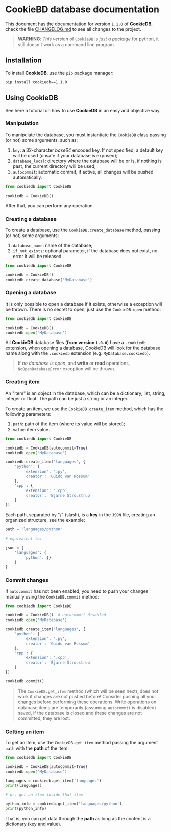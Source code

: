 # CookieBD database documentation

This document has the documentation for version `1.1.0` of **CookieDB**,
check the file [CHANGELOG.md](https://github.com/jaedsonpys/cookiedb/blob/master/CHANGELOG.md)
to see all changes to the project.

> **WARNING**: _This version_ of `CookieDB` is _just a package_ for python, it still
> doesn't work as a command line program.

## Installation

To install **CookieDB**, use the `pip` package manager:

```
pip install cookiedb==1.1.0
```

## Using CookieDB

See here a tutorial on how to use **CookieDB** in an easy and objective way.

### Manipulation

To manipulate the database, you must instantiate the `CookieDB` class
passing (or not) some arguments, such as:

1. `key`: a 32-character _base64_ encoded key. If not specified,
a default key will be used (unsafe if your database is exposed);
2. `database_local`: directory where the database will be or is, if nothing is
past, the current directory will be used;
3. `autocommit`: automatic commit, if active, all changes will be pushed
automatically.

```python
from cookiedb import CookieDB

cookiedb = CookieDB()
```

After that, you can perform any operation.

### Creating a database

To create a database, use the `CookieDB.create_database` method, passing
(or not) some arguments:

1. `database_name`: name of the database;
2. `if_not_exists`: optional parameter, if the database does not exist, no error
It will be released.

```python
from cookiedb import CookieDB

cookiedb = CookieDB()
cookiedb.create_database('MyDatabase')
```

### Opening a database

It is only possible to open a database if it exists, otherwise a
exception will be thrown. There is no secret to open, just use the `CookieDB.open` method:

```python
from cookiedb import CookieDB

cookiedb = CookieDB()
cookiedb.open('MyDatabase')
```

All **CookieDB** database files (**from version `1.0.0`**) have a `.cookiedb` extension, when opening a database,
CookieDB will look for the database name along with the `.cookiedb`
extension (e.g. `MyDatabase.cookiedb`).

> If _no database is open_, and **write** or **read** operations, `NoOpenDatabaseError` exception will be thrown.

### Creating item

An "item" is an object in the database, which can be a dictionary, list, string,
integer or float. The path can be just a string or an integer.

To create an item, we use the `CookieDB.create_item` method, which has the following parameters:

1. `path`: path of the item (where its value will be stored);
2. `value`: item value.

```python
from cookiedb import CookieDB

cookiedb = CookieDB(autocommit=True)
cookiedb.open('MyDatabase')

cookiedb.create_item('languages', {
    'python': {
        'extension': '.py',
        'creator': 'Guido van Rossum'
    },
    'cpp': {
        'extension': '.cpp',
        'creator': 'Bjarne Stroustrup'
    }
})
```

Each path, separated by "/" (slash), is a **key** in the `JSON` file,
creating an organized structure, see the example:

```python
path = 'languages/python'

# equivalent to:

json = {
    'languages': {
        'python': {}
    }
}
```

### Commit changes

If `autocommit` has not been enabled, you need to push your changes
manually using the `CookieDB.commit` method:

```python
from cookiedb import CookieDB

cookiedb = CookieDB()  # autocommit disabled
cookiedb.open('MyDatabase')

cookiedb.create_item('languages', {
    'python': {
        'extension': '.py',
        'creator': 'Guido van Rossum'
    },
    'cpp': {
        'extension': '.cpp',
        'creator': 'Bjarne Stroustrup'
    }
})

cookiedb.commit()
```

> The `CookieDB.get_item` method (which will be seen next), does not work if
> changes are not pushed before! Consider pushing all your
> changes before performing these operations. Write operations on database
> items are temporarily (assuming `autocommit` is disabled) saved, if the database is closed and these changes are not committed, they are lost.

### Getting an item

To get an item, use the `CookieDB.get_item` method passing the argument
`path` with the **path** of the item:

```python
from cookiedb import CookieDB

cookiedb = CookieDB(autocommit=True)
cookiedb.open('MyDatabase')

languages = cookiedb.get_item('languages')
print(languages)

# or, get an item inside that item

python_info = cookiedb.get_item('languages/python')
print(python_info)
```

That is, you can get data through the **path** as long as the content is
a dictionary (key and value).